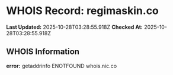 # WHOIS Record: regimaskin.co

**Last Updated:** 2025-10-28T03:28:55.918Z
**Checked At:** 2025-10-28T03:28:55.918Z

## WHOIS Information

**error:** getaddrinfo ENOTFOUND whois.nic.co

